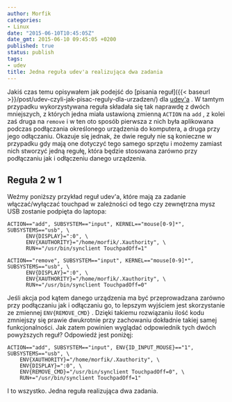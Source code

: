 ```yaml
---
author: Morfik
categories:
- Linux
date: "2015-06-10T10:45:05Z"
date_gmt: 2015-06-10 09:45:05 +0200
published: true
status: publish
tags:
- udev
title: Jedna reguła udev'a realizująca dwa zadania
---
```


Jakiś czas temu opisywałem jak podejść do [pisania
reguł]({{< baseurl >}}/post/udev-czyli-jak-pisac-reguly-dla-urzadzen/) dla
[udev'a](https://pl.wikipedia.org/wiki/Udev) . W tamtym przypadku wykorzystywana reguła składała się
tak naprawdę z dwóch mniejszych, z których jedna miała ustawioną zmienną `ACTION` na `add` , z kolei
zaś druga na `remove` i w ten oto sposób pierwsza z nich była aplikowana podczas podłączania
określonego urządzenia do komputera, a druga przy jego odłączaniu. Okazuje się jednak, że dwie
reguły nie są konieczne w przypadku gdy mają one dotyczyć tego samego sprzętu i możemy zamiast nich
stworzyć jedną regułę, która będzie stosowana zarówno przy podłączaniu jak i odłączeniu danego
urządzenia.

<!--more-->
## Reguła 2 w 1

Weźmy poniższy przykład reguł udev'a, które mają za zadanie włączać/wyłączać touchpad w zależności
od tego czy zewnętrzna mysz USB zostanie podpięta do laptopa:

    ACTION=="add", SUBSYSTEM=="input", KERNEL=="mouse[0-9]*", SUBSYSTEMS=="usb", \
          ENV{DISPLAY}=":0", \
          ENV{XAUTHORITY}="/home/morfik/.Xauthority", \
          RUN+="/usr/bin/synclient TouchpadOff=1"

    ACTION=="remove", SUBSYSTEM=="input", KERNEL=="mouse[0-9]*", SUBSYSTEMS=="usb", \
          ENV{DISPLAY}=":0", \
          ENV{XAUTHORITY}="/home/morfik/.Xauthority", \
          RUN+="/usr/bin/synclient TouchpadOff=0"

Jeśli akcja pod kątem danego urządzenia ma być przeprowadzana zarówno przy podłączaniu jak i
odłączaniu go, to lepszym wyjściem jest skorzystanie ze zmiennej `ENV{REMOVE_CMD}` . Dzięki
takiemu rozwiązaniu ilość kodu zmniejszy się prawie dwukrotnie przy zachowaniu dokładnie takiej
samej funkcjonalności. Jak zatem powinien wyglądać odpowiednik tych dwóch powyższych reguł?
Odpowiedź jest poniżęj:

    ACTION=="add", SUBSYSTEM=="input", ENV{ID_INPUT_MOUSE}=="1", SUBSYSTEMS=="usb", \
        ENV{XAUTHORITY}="/home/morfik/.Xauthority", \
        ENV{DISPLAY}=":0", \
        ENV{REMOVE_CMD}="/usr/bin/synclient TouchpadOff=0", \
        RUN+="/usr/bin/synclient TouchpadOff=1"

I to wszystko. Jedna reguła realizująca dwa zadania.

